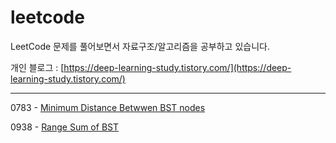 # leetcode
LeetCode 문제를 풀어보면서 자료구조/알고리즘을 공부하고 있습니다.

개인 블로그 : [https://deep-learning-study.tistory.com/](https://deep-learning-study.tistory.com/)

---

0783 - [Minimum Distance Betwwen BST nodes](https://deep-learning-study.tistory.com/399)


0938 - [Range Sum of BST](https://deep-learning-study.tistory.com/396)

